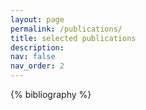 ```yaml
---
layout: page
permalink: /publications/
title: selected publications
description:
nav: false
nav_order: 2
---
```


<!-- _pages/publications.md -->
<div class="publications">

{% bibliography %}

</div>
